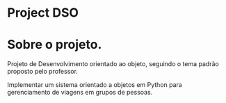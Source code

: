 # Project DSO

# Sobre o projeto.

Projeto de Desenvolvimento orientado ao objeto, seguindo o tema padrão proposto pelo professor.

Implementar um sistema orientado a objetos em Python para gerenciamento de viagens em grupos de pessoas.